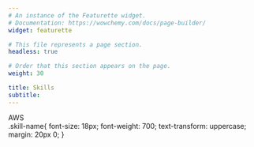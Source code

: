```yaml
---
# An instance of the Featurette widget.
# Documentation: https://wowchemy.com/docs/page-builder/
widget: featurette

# This file represents a page section.
headless: true

# Order that this section appears on the page.
weight: 30

title: Skills
subtitle:
---
```

 <div class="skill-name">AWS</div>
  .skill-name{
    font-size: 18px;
    font-weight: 700;
    text-transform: uppercase;
    margin: 20px 0;
  }



